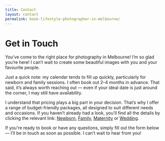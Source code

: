 ```yaml
---
title: Contact
layout: contact
permalink: book-lifestyle-photographer-in-melbourne/
---
```


# Get in Touch

You’ve come to the right place for photography in Melbourne!
I’m so glad you’re here! I can’t wait to create some beautiful images with you and your favourite people.

Just a quick note: my calendar tends to fill up quickly, particularly for newborn and family sessions. I often book out 2–4 months in advance. That said, it’s always worth reaching out — even if your ideal date is just around the corner, I may still have availability.

I understand that pricing plays a big part in your decision. That’s why I offer a range of budget-friendly packages, all designed to suit different needs and occasions. If you haven’t already had a look, you’ll find all the details by clicking the relevant link: [Newborn](/melbourne-newborn-photographer), [Family](/melbourne-family-photographer), [Maternity](/melbourne-maternity-photographer) or [Wedding](/melbourne-wedding-photographer).

If you're ready to book or have any questions, simply fill out the form below — I’ll be in touch as soon as possible. I can’t wait to hear from you!
